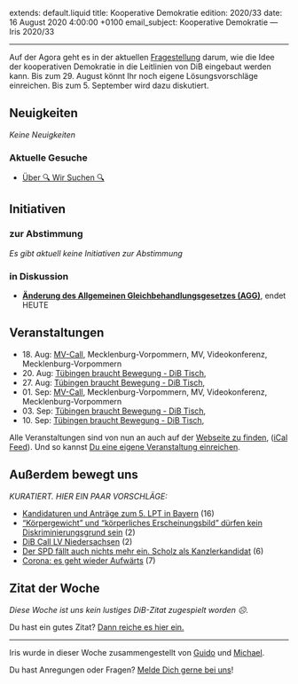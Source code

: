 
extends: default.liquid
title: Kooperative Demokratie
edition: 2020/33
date: 16 August 2020 4:00:00 +0100
email_subject: Kooperative Demokratie — Iris 2020/33

---
Auf der Agora geht es in der aktuellen [Fragestellung](https://abstimmen.dib.de/issue/5-wie-konnen-wir-die-idee-der-kooperativen-demokratie-fur-die-strategische-ausrichtung-von-dib-nutzen) darum, wie die Idee der kooperativen Demokratie in die Leitlinien von DiB eingebaut werden kann. Bis zum 29. August könnt Ihr noch eigene Lösungsvorschläge einreichen. Bis zum 5. September wird dazu diskutiert.

## Neuigkeiten

_Keine Neuigkeiten_

### Aktuelle Gesuche

 - [Über 🔍 Wir Suchen 🔍](https://marktplatz.dib.de/t/ueber-wir-suchen/8837)

## Initiativen

### zur Abstimmung
_Es gibt aktuell keine Initiativen zur Abstimmung_

### in Diskussion
 - **[Änderung des Allgemeinen Gleichbehandlungsgesetzes (AGG)](https://abstimmen.dib.de/initiative/301-anderung-des-allgemeinen-gleichbehandlungsgesetzes-agg)**, endet HEUTE


## Veranstaltungen

 - 18.&nbsp;Aug: [MV-Call](https://dib.de/veranstaltungen/mv-call/), Mecklenburg-Vorpommern, MV, Videokonferenz, Mecklenburg-Vorpommern
 - 20.&nbsp;Aug: [Tübingen braucht Bewegung - DiB Tisch](https://dib.de/veranstaltungen/tuebingen-braucht-bewegung-dib-tisch-2-2020-08-20/), 
 - 27.&nbsp;Aug: [Tübingen braucht Bewegung - DiB Tisch](https://dib.de/veranstaltungen/tuebingen-braucht-bewegung-dib-tisch-2-2020-08-27/), 
 - 01.&nbsp;Sep: [MV-Call](https://dib.de/veranstaltungen/mv-call/), Mecklenburg-Vorpommern, MV, Videokonferenz, Mecklenburg-Vorpommern
 - 03.&nbsp;Sep: [Tübingen braucht Bewegung - DiB Tisch](https://dib.de/veranstaltungen/tuebingen-braucht-bewegung-dib-tisch-2-2020-09-03/), 
 - 10.&nbsp;Sep: [Tübingen braucht Bewegung - DiB Tisch](https://dib.de/veranstaltungen/tuebingen-braucht-bewegung-dib-tisch-2-2020-09-10/),


Alle Veranstaltungen sind von nun an auch auf der [Webseite zu finden](https://dib.de/veranstaltungen/), ([iCal Feed](https://dib.de/?ical=1)). Und so kannst [Du eine eigene Veranstaltung einreichen](https://marktplatz.dib.de/t/eine-veranstaltung-auf-der-webseite-einreichen/21379).


## Außerdem bewegt uns

_KURATIERT. HIER EIN PAAR VORSCHLÄGE:_
 - [Kandidaturen und Anträge zum 5. LPT in Bayern](https://marktplatz.dib.de/t/kandidaturen-und-antraege-zum-5-lpt-in-bayern/34960) (16)
 - [“Körpergewicht” und “körperliches Erscheinungsbild” dürfen kein Diskriminierungsgrund sein](https://marktplatz.dib.de/t/koerpergewicht-und-koerperliches-erscheinungsbild-duerfen-kein-diskriminierungsgrund-sein/34950) (2)
 - [DiB Call LV Niedersachsen](https://marktplatz.dib.de/t/dib-call-lv-niedersachsen/34953) (2)
 - [Der SPD fällt auch nichts mehr ein. Scholz als Kanzlerkandidat](https://marktplatz.dib.de/t/der-spd-faellt-auch-nichts-mehr-ein-scholz-als-kanzlerkandidat/34954) (6)
 - [Corona: es geht wieder Aufwärts](https://marktplatz.dib.de/t/corona-es-geht-wieder-aufwaerts/34981) (7)


## Zitat der Woche
_Diese Woche ist uns kein lustiges DiB-Zitat zugespielt worden ☹._

Du hast ein gutes Zitat? [Dann reiche es hier ein.](https://marktplatz.dib.de/t/lustige-dib-zitate/10175)


---

Iris wurde in dieser Woche zusammengestellt von [Guido](https://marktplatz.dib.de/u/Guido/) und [Michael](https://marktplatz.dib.de/u/MichaelVoss/).

Du hast Anregungen oder Fragen? [Melde Dich gerne bei uns](https://marktplatz.dib.de/t/neu-iris-die-woechtliche-zusammenfasssung-zum-sonntagsbrunch/10990)!

